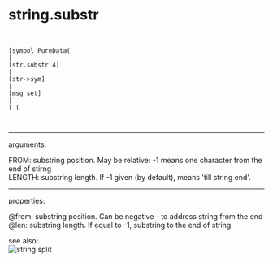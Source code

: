 # string.substr

```


[symbol PureData(
|
[str.substr 4]
|
[str->sym]
|
[msg set]
|
[ (

            
```
---
arguments:

FROM: substring position. May be relative: -1 means one
            character from the end of stirng<br>
LENGTH: substring length. If -1 given (by
            default), means &#39;till string end&#39;.<br>

---
properties:

@from: substring position. Can be negative - to
            address string from the end<br>
@len: substring length. If equal
            to -1, substring to the end of string<br>

see also:<br>
![string.split]("img/object_string.split.png")
